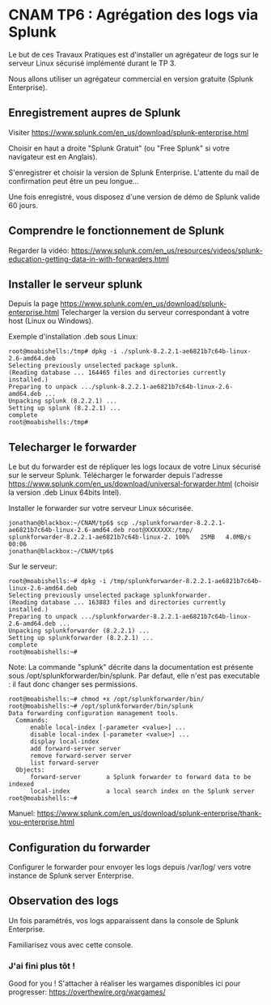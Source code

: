 
# CNAM TP6 : Agrégation des logs via Splunk

Le but de ces Travaux Pratiques est d'installer un agrégateur de logs sur le serveur Linux sécurisé implémenté durant le TP 3.

Nous allons utiliser un agrégateur commercial en version gratuite (Splunk Enterprise).

## Enregistrement aupres de Splunk

Visiter https://www.splunk.com/en_us/download/splunk-enterprise.html

Choisir en haut a droite "Splunk Gratuit" (ou "Free Splunk" si votre navigateur est en Anglais).

S'enregistrer et choisir la version de Splunk Enterprise. L'attente du mail de confirmation peut être un peu longue...

Une fois enregistré, vous disposez d'une version de démo de Splunk valide 60 jours.

## Comprendre le fonctionnement de Splunk

Regarder la vidéo: https://www.splunk.com/en_us/resources/videos/splunk-education-getting-data-in-with-forwarders.html

## Installer le serveur splunk

Depuis la page https://www.splunk.com/en_us/download/splunk-enterprise.html
Telecharger la version du serveur correspondant à votre host (Linux ou Windows).

Exemple d'installation .deb sous Linux:

	root@moabishells:/tmp# dpkg -i ./splunk-8.2.2.1-ae6821b7c64b-linux-2.6-amd64.deb 
	Selecting previously unselected package splunk.
	(Reading database ... 164465 files and directories currently installed.)
	Preparing to unpack .../splunk-8.2.2.1-ae6821b7c64b-linux-2.6-amd64.deb ...
	Unpacking splunk (8.2.2.1) ...
	Setting up splunk (8.2.2.1) ...
	complete
	root@moabishells:/tmp#


## Telecharger le forwarder

Le but du forwarder est de répliquer les logs locaux de votre Linux sécurisé sur le serveur Splunk. Télécharger le forwarder depuis l'adresse https://www.splunk.com/en_us/download/universal-forwarder.html (choisir la version .deb Linux 64bits Intel).

Installer le forwarder sur votre serveur Linux sécurisée.

	jonathan@blackbox:~/CNAM/tp6$ scp ./splunkforwarder-8.2.2.1-ae6821b7c64b-linux-2.6-amd64.deb root@XXXXXXX:/tmp/
	splunkforwarder-8.2.2.1-ae6821b7c64b-linux-2. 100%   25MB   4.0MB/s   00:06    
	jonathan@blackbox:~/CNAM/tp6$ 

Sur le serveur:

	root@moabishells:~# dpkg -i /tmp/splunkforwarder-8.2.2.1-ae6821b7c64b-linux-2.6-amd64.deb 
	Selecting previously unselected package splunkforwarder.
	(Reading database ... 163883 files and directories currently installed.)
	Preparing to unpack .../splunkforwarder-8.2.2.1-ae6821b7c64b-linux-2.6-amd64.deb ...
	Unpacking splunkforwarder (8.2.2.1) ...
	Setting up splunkforwarder (8.2.2.1) ...
	complete
	root@moabishells:~# 

Note: La commande "splunk" décrite dans la documentation est présente sous /opt/splunkforwarder/bin/splunk. Par defaut, elle n'est pas executable : il faut donc changer ses permissions.

	root@moabishells:~# chmod +x /opt/splunkforwarder/bin/
	root@moabishells:~# /opt/splunkforwarder/bin/splunk
	Data forwarding configuration management tools.
	  Commands:
	      enable local-index [-parameter <value>] ...
	      disable local-index [-parameter <value>] ...
	      display local-index
	      add forward-server server
	      remove forward-server server
	      list forward-server
	  Objects:
	      forward-server       a Splunk forwarder to forward data to be indexed
	      local-index          a local search index on the Splunk server
	root@moabishells:~# 


Manuel: https://www.splunk.com/en_us/download/splunk-enterprise/thank-you-enterprise.html

## Configuration du forwarder

Configurer le forwarder pour envoyer les logs depuis /var/log/ vers votre instance de Splunk server Enterprise.

## Observation des logs

Un fois paramétrés, vos logs apparaissent dans la console de Splunk Enterprise.

Familiarisez vous avec cette console.

### J'ai fini plus tôt !

Good for you ! S'attacher à réaliser les wargames disponibles ici pour progresser: https://overthewire.org/wargames/


